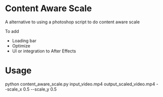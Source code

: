 # Content Aware Scale
A alternative to using a photoshop script to do content aware scale 

To add
+ Loading bar
+ Optimize
+ UI or integration to After Effects

# Usage

python content_aware_scale.py input_video.mp4 output_scaled_video.mp4 --scale_x 0.5 --scale_y 0.5


 
